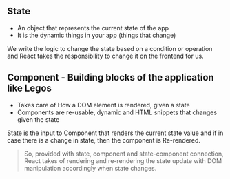 ## State

- An object that represents the current state of the app
- It is the dynamic things in your app (things that change)

We write the logic to change the state based on a condition or operation and React takes the responsibility to change it on the frontend for us.

## Component - Building blocks of the application like Legos

- Takes care of How a DOM element is rendered, given a state
- Components are re-usable, dynamic and HTML snippets that changes given the state

State is the input to Component that renders the current state value and if in case there is a change in state, then the component is Re-rendered.

> So, provided with state, component and state-component connection, React takes of rendering and re-rendering the state update with DOM manipulation accordingly when state changes.
